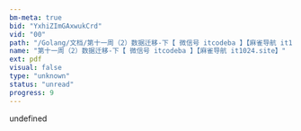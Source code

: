 ```yaml
---
bm-meta: true
bid: "YxhiZImGAxwukCrd"
vid: "00"
path: "/Golang/文档/第十一周（2）数据迁移-下【 微信号 itcodeba 】【麻雀导航 it1024.site】.pdf"
name: "第十一周（2）数据迁移-下【 微信号 itcodeba 】【麻雀导航 it1024.site】"
ext: pdf
visual: false
type: "unknown"
status: "unread"
progress: 9
---
```

undefined
